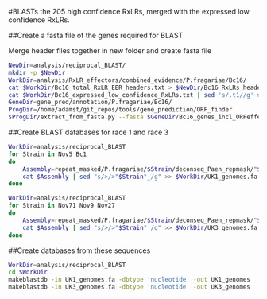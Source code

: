 #BLASTs the 205 high confidence RxLRs, merged with the expressed low confidence RxLRs.

##Create a fasta file of the genes required for BLAST

Merge header files together in new folder and create fasta file

```bash
NewDir=analysis/reciprocal_BLAST/
mkdir -p $NewDir
WorkDir=analysis/RxLR_effectors/combined_evidence/P.fragariae/Bc16/
cat $WorkDir/Bc16_total_RxLR_EER_headers.txt > $NewDir/Bc16_RxLRs_headers.txt
cat $WorkDir/Bc16_expressed_low_confidence_RxLRs.txt | sed 's/.t1//g' >> $NewDir/Bc16_RxLRs_headers.txt
GeneDir=gene_pred/annotation/P.fragariae/Bc16/
ProgDir=/home/adamst/git_repos/tools/gene_prediction/ORF_finder
$ProgDir/extract_from_fasta.py --fasta $GeneDir/Bc16_genes_incl_ORFeffectors.gene.fasta --headers $NewDir/Bc16_RxLRs_headers.txt > $NewDir/Bc16_RxLRs.fa
```

##Create BLAST databases for race 1 and race 3

```bash
WorkDir=analysis/reciprocal_BLAST
for Strain in Nov5 Bc1
do
    Assembly=repeat_masked/P.fragariae/$Strain/deconseq_Paen_repmask/"$Strain"_contigs_unmasked.fa
    cat $Assembly | sed "s/>/>"$Strain"_/g" >> $WorkDir/UK1_genomes.fa
done
```

```bash
WorkDir=analysis/reciprocal_BLAST
for Strain in Nov71 Nov9 Nov27
do
    Assembly=repeat_masked/P.fragariae/$Strain/deconseq_Paen_repmask/"$Strain"_contigs_unmasked.fa
    cat $Assembly | sed "s/>/>"$Strain"_/g" >> $WorkDir/UK3_genomes.fa
done
```

##Create databases from these sequences

```bash
WorkDir=analysis/reciprocal_BLAST
cd $WorkDir
makeblastdb -in UK1_genomes.fa -dbtype 'nucleotide' -out UK1_genomes
makeblastdb -in UK3_genomes.fa -dbtype 'nucleotide' -out UK3_genomes
```
